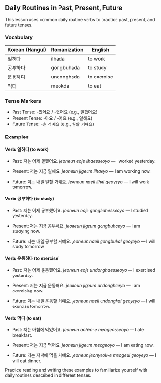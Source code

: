 ## Daily Routines in Past, Present, Future

This lesson uses common daily routine verbs to practice past, present, and future tenses.

### Vocabulary

| Korean (Hangul) | Romanization  | English     |
|-----------------|---------------|-------------|
| 일하다          | ilhada        | to work     |
| 공부하다        | gongbuhada    | to study    |
| 운동하다        | undonghada    | to exercise |
| 먹다            | meokda        | to eat      |

### Tense Markers

- Past Tense: -았어요 / -었어요 (e.g., 일했어요)
- Present Tense: -아요 / -어요 (e.g., 일해요)
- Future Tense: -을 거예요 (e.g., 일할 거예요)

### Examples

#### Verb: 일하다 (to work)

- Past: 저는 어제 일했어요.
  *jeoneun eoje ilhaesseoyo* — I worked yesterday.

- Present: 저는 지금 일해요.
  *jeoneun jigeum ilhaeyo* — I am working now.

- Future: 저는 내일 일할 거예요.
  *jeoneun naeil ilhal geoyeyo* — I will work tomorrow.

#### Verb: 공부하다 (to study)

- Past: 저는 어제 공부했어요.
  *jeoneun eoje gongbuhesseoyo* — I studied yesterday.

- Present: 저는 지금 공부해요.
  *jeoneun jigeum gongbuhaeyo* — I am studying now.

- Future: 저는 내일 공부할 거예요.
  *jeoneun naeil gongbuhal geoyeyo* — I will study tomorrow.

#### Verb: 운동하다 (to exercise)

- Past: 저는 어제 운동했어요.
  *jeoneun eoje undonghaesseoyo* — I exercised yesterday.

- Present: 저는 지금 운동해요.
  *jeoneun jigeum undonghaeyo* — I am exercising now.

- Future: 저는 내일 운동할 거예요.
  *jeoneun naeil undonghal geoyeyo* — I will exercise tomorrow.

#### Verb: 먹다 (to eat)

- Past: 저는 아침에 먹었어요.
  *jeoneun achim-e meogeosseoyo* — I ate breakfast.

- Present: 저는 지금 먹어요.
  *jeoneun jigeum meogeoyo* — I am eating now.

- Future: 저는 저녁에 먹을 거예요.
  *jeoneun jeonyeok-e meogeul geoyeyo* — I will eat dinner.

Practice reading and writing these examples to familiarize yourself with daily routines described in different tenses.